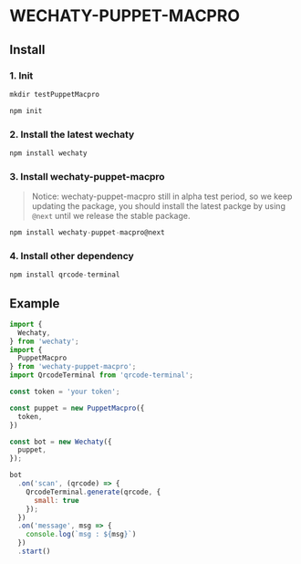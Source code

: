 # WECHATY-PUPPET-MACPRO

## Install

### 1. Init

```js
mkdir testPuppetMacpro

npm init
```

### 2. Install the latest wechaty

```js
npm install wechaty
```

### 3. Install wechaty-puppet-macpro

> Notice: wechaty-puppet-macpro still in alpha test period, so we keep updating the package, you should install the latest packge by using `@next` until we release the stable package.

```js
npm install wechaty-puppet-macpro@next
```

### 4. Install other dependency

```js
npm install qrcode-terminal
```

## Example

```js
import {
  Wechaty,
} from 'wechaty';
import {
  PuppetMacpro
} from 'wechaty-puppet-macpro';
import QrcodeTerminal from 'qrcode-terminal';

const token = 'your token';

const puppet = new PuppetMacpro({
  token,
})

const bot = new Wechaty({
  puppet,
});

bot
  .on('scan', (qrcode) => {
    QrcodeTerminal.generate(qrcode, {
      small: true
    });
  })
  .on('message', msg => {
    console.log(`msg : ${msg}`)
  })
  .start()
```

